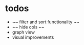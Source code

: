 # todos

- ~~ filter and sort functionality ~~
- ~~ hide cols ~~
- graph view
- visual improvements
